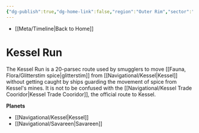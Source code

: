 ```yaml
---
{"dg-publish":true,"dg-home-link":false,"region":"Outer Rim","sector":"Kessel","aliases":[],"tags":["map","hyperlane","outerrim","kessels"],"permalink":"/navigational/kessel-run/","dgHomeLink":false,"dgPassFrontmatter":true}
---
```


- [[Meta/Timeline\|Back to Home]]

# Kessel Run
The Kessel Run is a 20-parsec route used by smugglers to move [[Fauna, Flora/Glitterstim spice\|glitterstim]] from [[Navigational/Kessel\|Kessel]] without getting caught by ships guarding the movement of spice from Kessel's mines. It is not to be confused with the [[Navigational/Kessel Trade Cooridor\|Kessel Trade Cooridor]], the official route to Kessel.

**Planets**
- [[Navigational/Kessel\|Kessel]]
- [[Navigational/Savareen\|Savareen]]
